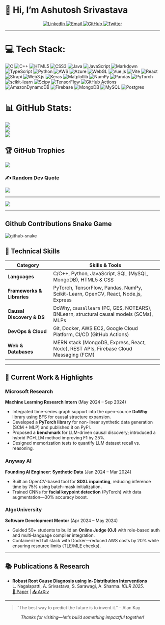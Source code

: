 <!-- 
<p align="center">
  <img src="https://github-readme-stats.vercel.app/api?username=srivhash&show_icons=true&theme=tokyonight" alt="GitHub Stats" />
  <img src="https://github-readme-streak-stats.herokuapp.com/?user=srivhash&theme=tokyonight" alt="GitHub Streak" />
</p>-->

# 👋 Hi, I’m Ashutosh Srivastava

<p align="center">
  <a href="https://linkedin.com/in/srivhash" target="_blank">
    <img src="https://img.shields.io/badge/LinkedIn-Ashutosh_Srivastava-blue?logo=linkedin&style=flat-square" alt="LinkedIn">
  </a>
  <a href="mailto:ashutoshsrivastava.as@gmail.com">
    <img src="https://img.shields.io/badge/Email-ashutoshsrivastava.as%40gmail.com-red?style=flat-square" alt="Email">
  </a>
  <a href="https://github.com/srivhash" target="_blank">
    <img src="https://img.shields.io/badge/GitHub-srivhash-black?logo=github&style=flat-square" alt="GitHub">
  </a>
  <a href="https://x.com/srivhash" target="_blank">
    <img src="https://img.shields.io/badge/Twitter-srivhash-black?logo=x&style=flat-square" alt="Twitter">
  </a>
  
<!--   <a href="https://anonymous.4open.science/r/novographs-5005/README.md" target="_blank">
    <img src="https://img.shields.io/badge/Repo-NoVoGraphs-lightgrey?style=flat-square" alt="NoVoGraphs">
  </a> -->
</p>

---

# 💻 Tech Stack:
![C](https://img.shields.io/badge/c-%2300599C.svg?style=for-the-badge&logo=c&logoColor=white) ![C++](https://img.shields.io/badge/c++-%2300599C.svg?style=for-the-badge&logo=c%2B%2B&logoColor=white) ![HTML5](https://img.shields.io/badge/html5-%23E34F26.svg?style=for-the-badge&logo=html5&logoColor=white) ![CSS3](https://img.shields.io/badge/css3-%231572B6.svg?style=for-the-badge&logo=css3&logoColor=white) ![Java](https://img.shields.io/badge/java-%23ED8B00.svg?style=for-the-badge&logo=openjdk&logoColor=white) ![JavaScript](https://img.shields.io/badge/javascript-%23323330.svg?style=for-the-badge&logo=javascript&logoColor=%23F7DF1E) ![Markdown](https://img.shields.io/badge/markdown-%23000000.svg?style=for-the-badge&logo=markdown&logoColor=white) ![TypeScript](https://img.shields.io/badge/typescript-%23007ACC.svg?style=for-the-badge&logo=typescript&logoColor=white) ![Python](https://img.shields.io/badge/python-3670A0?style=for-the-badge&logo=python&logoColor=ffdd54) ![AWS](https://img.shields.io/badge/AWS-%23FF9900.svg?style=for-the-badge&logo=amazon-aws&logoColor=white) ![Azure](https://img.shields.io/badge/azure-%230072C6.svg?style=for-the-badge&logo=microsoftazure&logoColor=white) ![WebGL](https://img.shields.io/badge/WebGL-990000?logo=webgl&logoColor=white&style=for-the-badge) ![Vue.js](https://img.shields.io/badge/vue.js-%2335495e.svg?style=for-the-badge&logo=vuedotjs&logoColor=%234FC08D) ![Vite](https://img.shields.io/badge/vite-%23646CFF.svg?style=for-the-badge&logo=vite&logoColor=white) ![React](https://img.shields.io/badge/react-%2320232a.svg?style=for-the-badge&logo=react&logoColor=%2361DAFB) ![Strapi](https://img.shields.io/badge/strapi-%232E7EEA.svg?style=for-the-badge&logo=strapi&logoColor=white) ![Web3.js](https://img.shields.io/badge/web3.js-F16822?style=for-the-badge&logo=web3.js&logoColor=white) ![Keras](https://img.shields.io/badge/Keras-%23D00000.svg?style=for-the-badge&logo=Keras&logoColor=white) ![Matplotlib](https://img.shields.io/badge/Matplotlib-%23ffffff.svg?style=for-the-badge&logo=Matplotlib&logoColor=black) ![NumPy](https://img.shields.io/badge/numpy-%23013243.svg?style=for-the-badge&logo=numpy&logoColor=white) ![Pandas](https://img.shields.io/badge/pandas-%23150458.svg?style=for-the-badge&logo=pandas&logoColor=white) ![PyTorch](https://img.shields.io/badge/PyTorch-%23EE4C2C.svg?style=for-the-badge&logo=PyTorch&logoColor=white) ![scikit-learn](https://img.shields.io/badge/scikit--learn-%23F7931E.svg?style=for-the-badge&logo=scikit-learn&logoColor=white) ![Scipy](https://img.shields.io/badge/SciPy-%230C55A5.svg?style=for-the-badge&logo=scipy&logoColor=%white) ![TensorFlow](https://img.shields.io/badge/TensorFlow-%23FF6F00.svg?style=for-the-badge&logo=TensorFlow&logoColor=white) ![GitHub Actions](https://img.shields.io/badge/github%20actions-%232671E5.svg?style=for-the-badge&logo=githubactions&logoColor=white) ![AmazonDynamoDB](https://img.shields.io/badge/Amazon%20DynamoDB-4053D6?style=for-the-badge&logo=Amazon%20DynamoDB&logoColor=white) ![Firebase](https://img.shields.io/badge/firebase-a08021?style=for-the-badge&logo=firebase&logoColor=ffcd34) ![MongoDB](https://img.shields.io/badge/MongoDB-%234ea94b.svg?style=for-the-badge&logo=mongodb&logoColor=white) ![MySQL](https://img.shields.io/badge/mysql-4479A1.svg?style=for-the-badge&logo=mysql&logoColor=white) ![Postgres](https://img.shields.io/badge/postgres-%23316192.svg?style=for-the-badge&logo=postgresql&logoColor=white)
# 📊 GitHub Stats:
![](https://github-readme-stats.vercel.app/api?username=srivhash&theme=dark&hide_border=false&include_all_commits=false&count_private=false)<br/>
![](https://nirzak-streak-stats.vercel.app/?user=srivhash&theme=dark&hide_border=false)<br/>
![](https://github-readme-stats.vercel.app/api/top-langs/?username=srivhash&theme=dark&hide_border=false&include_all_commits=false&count_private=false&layout=compact)

## 🏆 GitHub Trophies
![](https://github-profile-trophy.vercel.app/?username=srivhash&theme=radical&no-frame=false&no-bg=true&margin-w=4)

### ✍️ Random Dev Quote
![](https://quotes-github-readme.vercel.app/api?type=horizontal&theme=radical)

---
[![](https://visitcount.itsvg.in/api?id=srivhash&icon=0&color=0)](https://visitcount.itsvg.in)

---
## Github Contributions Snake Game
<picture>
  <source media="(prefers-color-scheme: dark)" srcset="https://raw.githubusercontent.com/tobiasmeyhoefer/tobiasmeyhoefer/output/github-snake-dark.svg" />
  <source media="(prefers-color-scheme: light)" srcset="https://raw.githubusercontent.com/tobiasmeyhoefer/tobiasmeyhoefer/output/github-snake.svg" />
  <img alt="github-snake" src="https://raw.githubusercontent.com/tobiasmeyhoefer/tobiasmeyhoefer/output/github-snake.svg" />
</picture>

## 🧰 Technical Skills

| Category                  | Skills & Tools                                                                                 |
|---------------------------|-----------------------------------------------------------------------------------------------|
| **Languages**             | C/C++, Python, JavaScript, SQL (MySQL, MongoDB), HTML5 & CSS                                  |
| **Frameworks & Libraries**| PyTorch, TensorFlow, Pandas, NumPy, Scikit-Learn, OpenCV, React, Node.js, Express             |
| **Causal Discovery & DS** | DoWhy, `causallearn` (PC, GES, NOTEARS), BNLearn, structural causal models (SCMs), MLPs      |
| **DevOps & Cloud**        | Git, Docker, AWS EC2, Google Cloud Platform, CI/CD (GitHub Actions)                           |
| **Web & Databases**       | MERN stack (MongoDB, Express, React, Node), REST APIs, Firebase Cloud Messaging (FCM)          |

---

## 🚀 Current Work & Highlights

### Microsoft Research  
**Machine Learning Research Intern** (May 2024 – Sep 2024)  
- Integrated time-series graph support into the open-source **DoWhy** library using BFS for causal structure expansion.  
- Developed a **PyTorch library** for non-linear synthetic data generation (SCM + MLP) and published it on PyPI.  
- Proposed a **benchmark** for LLM-driven causal discovery; introduced a hybrid PC+LLM method improving F1 by 25%.  
- Designed memorization tests to quantify LLM dataset recall vs. reasoning.

### Anyway AI  
**Founding AI Engineer: Synthetic Data** (Jan 2024 – Mar 2024)  
- Built an OpenCV-based tool for **SDXL inpainting**, reducing inference time by 75% using batch-mask initialization.  
- Trained CNNs for **facial keypoint detection** (PyTorch) with data augmentation—30% accuracy boost.  

### AlgoUniversity  
**Software Development Mentor** (Apr 2024 – May 2024)  
- Guided 50+ students to build an **Online Judge (OJ)** with role-based auth and multi-language compiler integration.  
- Containerized full stack with Docker—reduced AWS costs by 20% while ensuring resource limits (TLE/MLE checks).  

---

## 📚 Publications & Research

- **Robust Root Cause Diagnosis using In-Distribution Interventions**  
  L. Nagalapatti, A. Srivastava, S. Sarawagi, A. Sharma. _ICLR 2025_.  
  [📄 Paper](https://openreview.net/forum?id=l11DZY5Nxu) | [📥 ArXiv](https://arxiv.org/abs/2505.00930)

---
<!---
## 🔍 Selected Projects

### Weak-to-Strong Generalization in Pretraining  
> Investigated transfer learning: Can a smaller “weak” model effectively supervise a larger “strong” model?  
- Discovered that in 35–40% of cases, transfer models match larger model performance regardless of scale.  
- [🔗 Repository](https://github.com/srivhash/weak-strong-generalization)

### Transformers from Scratch  
> Built a character-level Seq2Seq Transformer in PyTorch.  
- Implemented a custom tokenizer for non-standard characters—achieved 100% test accuracy on synthetic tasks.  
- Comprehensive unit tests ensured pipeline reliability.  
- [🔗 Code](https://github.com/srivhash/transformers-from-scratch)

### Nonlinear Synthetic Data Library  
> A standalone Python library for generating nonlinear SCM data with MLPs.  
- Configurable MLP depth, hidden units, and noise distributions.  
- Integrates seamlessly with DoWhy and other causal-discovery toolkits.  
- [🔗 PyPI: `scm-nonlinear-datagen`](https://pypi.org/project/scm-nonlinear-datagen) | [🔗 Source](https://github.com/srivhash/scm-nonlinear-datagen)

### NoVoGraphs: Causal Discovery Suite  
> Science-grounded causal graphs + synthetic data + discovery methods.  
- Includes four real-world causal graphs (COVID-19 Resp., Alzheimer’s, Sweden Bus Delays, Cognitive Memory).  
- Synthetic data generators: linear (uniform `[0,2]`) & nonlinear (MLP-based).  
- Discovery algorithms: PC, GES, NOTEARS (`causallearn`), pairwise prompts, LLM-BFS, and hybrid PC+LLM.  
- Hybrid PC+LLM achieves up to 25% F1 improvement on benchmarks.  
- [🔗 GitHub](https://github.com/yourusername/novographs) | [🔗 Docs](https://yourusername.github.io/novographs)



## 📈 GitHub Activity

<p align="center">
  <img src="https://github-readme-stats.vercel.app/api/top-langs/?username=srivhash&layout=compact&theme=tokyonight" alt="Top Languages" />
</p>

---

## 🎯 Goals & Collaborations

- **AI Safety & Interpretability:** Exploring hybrid symbolic-neural methods for robust causal reasoning.  
- **Community Tools:** Packaging the synthetic data library and new causal graphs for easy adoption.  
- **Open Research:** Welcoming collaborators on research in AI safety, causal discovery, and ML fairness.

---
--->
> “The best way to predict the future is to invent it.” – Alan Kay

<p align="center">
  <em>Thanks for visiting—let’s build something impactful together!</em>
</p>


<!---
srivhash/srivhash is a ✨ special ✨ repository because its `README.md` (this file) appears on your GitHub profile.
You can click the Preview link to take a look at your changes.
--->
